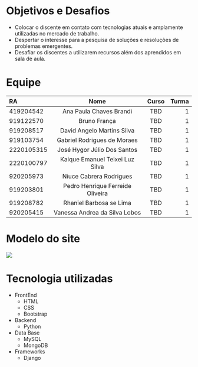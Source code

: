 # Objetivos e Desafios
* Colocar o discente em contato com tecnologias atuais e amplamente utilizadas no mercado de trabalho.
* Despertar o interesse para a pesquisa de soluções e resoluções de problemas emergentes.
* Desafiar os discentes a utilizarem recursos além dos aprendidos em sala de aula.

# Equipe
| RA  |Nome |Curso |Turma |
| :------------ |:---------------:| :-----:| -----:|
|419204542|Ana Paula Chaves Brandi |TBD |1|
|919122570|Bruno França |TBD |1| 
|919208517|David Angelo Martins Silva |TBD |1| 
|919103754|Gabriel Rodrigues de Moraes |TBD|1|
|2220105315|José Hygor Júlio Dos Santos|TBD |1| 
|2220100797|Kaique Emanuel Teixei Luz Silva|TBD |1|
|920205973|Niuce Cabrera Rodrigues|TBD |1|
|919203801|Pedro Henrique Ferreide Oliveira|TBD |1| 
|919208782|Rhaniel Barbosa se Lima|TBD |1|
|920205415|Vanessa Andrea da Silva Lobos|TBD |1|

# Modelo do site
![](https://github.com/KaiqueLuz23/e-library/blob/main/static/img/modelo_do_site.jpeg)

# Tecnologia utilizadas              
+ FrontEnd
    + HTML
    + CSS
    + Bootstrap
+ Backend
    + Python
+ Data Base
    * MySQL 
    * MongoDB
+ Frameworks
    * Django
